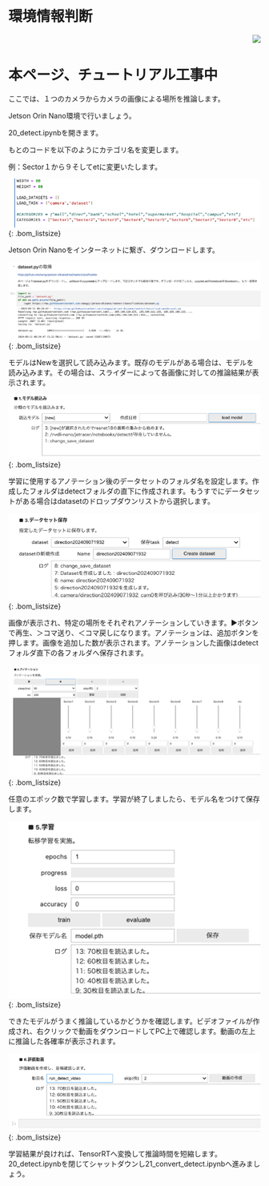 # 環境情報判断

<div style="text-align:right;">
<img src="./../img/signatureboardOrinNano.png">
</div>

<h1>本ページ、チュートリアル工事中</h1>

ここでは、１つのカメラからカメラの画像による場所を推論します。

Jetson Orin Nano環境で行いましょう。

20_detect.ipynbを開きます。

もとのコードを以下のようにカテゴリ名を変更します。

例：Sector１から９そしてetに変更いたします。

![](./img/EnviromentJugement/codeChange.png){: .bom_listsize}

Jetson Orin Nanoをインターネットに繋ぎ、ダウンロードします。

![](./img/EnviromentJugement/DownLoadDataSet.png){: .bom_listsize}

モデルはNewを選択して読み込みます。既存のモデルがある場合は、モデルを読み込みます。その場合は、スライダーによって各画像に対しての推論結果が表示されます。

![](./img/EnviromentJugement/ModelRead.png){: .bom_listsize}

学習に使用するアノテーション後のデータセットのフォルダ名を設定します。作成したフォルダはdetectフォルダの直下に作成されます。もうすでにデータセットがある場合はdatasetのドロップダウンリストから選択します。

![](./img/EnviromentJugement/DataSetWrite.png){: .bom_listsize}

画像が表示され、特定の場所をそれぞれアノテーションしていきます。▶︎ボタンで再生、＞コマ送り、＜コマ戻しになります。アノテーションは、追加ボタンを押します。画像を追加した数が表示されます。アノテーションした画像はdetectフォルダ直下の各フォルダへ保存されます。

![](./img/EnviromentJugement/anotation.png){: .bom_listsize}

任意のエポック数で学習します。学習が終了しましたら、モデル名をつけて保存します。

![](./img/EnviromentJugement/Epoch.png){: .bom_listsize}

できたモデルがうまく推論しているかどうかを確認します。ビデオファイルが作成され、右クリックで動画をダウンロードしてPC上で確認します。動画の左上に推論した各確率が表示されます。

![](./img/EnviromentJugement/evalutionMovie.png){: .bom_listsize}

学習結果が良ければ、TensorRTへ変換して推論時間を短縮します。20_detect.ipynbを閉じてシャットダウンし21_convert_detect.ipynbへ進みましょう。

